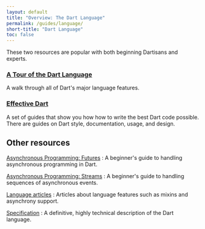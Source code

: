 ```yaml
---
layout: default
title: "Overview: The Dart Language"
permalink: /guides/language/
short-title: "Dart Language"
toc: false
---
```


These two resources are popular with both beginning Dartisans and experts.

<div class="card-grid">
  <div class="card">
    <h3><a href="/guides/language/language-tour">A Tour of the Dart Language</a></h3>
    <p>A walk through all of Dart's major language features.</p>
  </div>
  <div class="card">
    <h3><a href="/guides/language/effective-dart/">Effective Dart</a></h3>
    <p>A set of guides that show you how how to write the best Dart code
    possible. There are guides on Dart style, documentation, usage,
    and design.</p>
  </div>
</div>

## Other resources

[Asynchronous Programming: Futures](/tutorials/language/futures)
: A beginner's guide to handling asynchronous programming in Dart.

[Asynchronous Programming: Streams](/tutorials/language/streams)
: A beginner's guide to handling sequences of asynchronous events.

[Language articles](/articles/language)
: Articles about language features such as mixins and asynchrony support.

[Specification](/guides/language/spec)
: A definitive, highly technical description of the Dart language.
